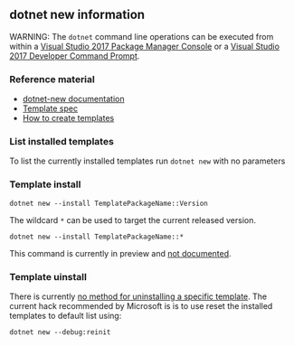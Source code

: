## dotnet new information

WARNING: The `dotnet` command line operations can be executed from within a [Visual Studio 2017 Package Manager Console](https://docs.microsoft.com/en-us/nuget/tools/package-manager-console) or a [Visual Studio 2017 Developer Command Prompt](https://msdn.microsoft.com/en-us/library/ms229859.aspx).


### Reference material

 * [dotnet-new documentation](https://docs.microsoft.com/en-nz/dotnet/core/tools/dotnet-new)
 * [Template spec](https://github.com/dotnet/templating/wiki/%22Runnable-Project%22-Templates)
 * [How to create templates](https://blogs.msdn.microsoft.com/dotnet/2017/04/02/how-to-create-your-own-templates-for-dotnet-new/)


### List installed templates

To list the currently installed templates run `dotnet new` with no parameters


### Template install

```
dotnet new --install TemplatePackageName::Version
```

The wildcard `*` can be used to target the current released version.

```
dotnet new --install TemplatePackageName::*
```

This command is currently in preview and [not documented](https://github.com/dotnet/docs/issues/2315).


### Template uinstall

There is currently [no method for uninstalling a specific template](https://github.com/dotnet/templating/issues/893). The current hack recommended by Microsoft is  is to use reset the installed templates to default list using:

```
dotnet new --debug:reinit
```